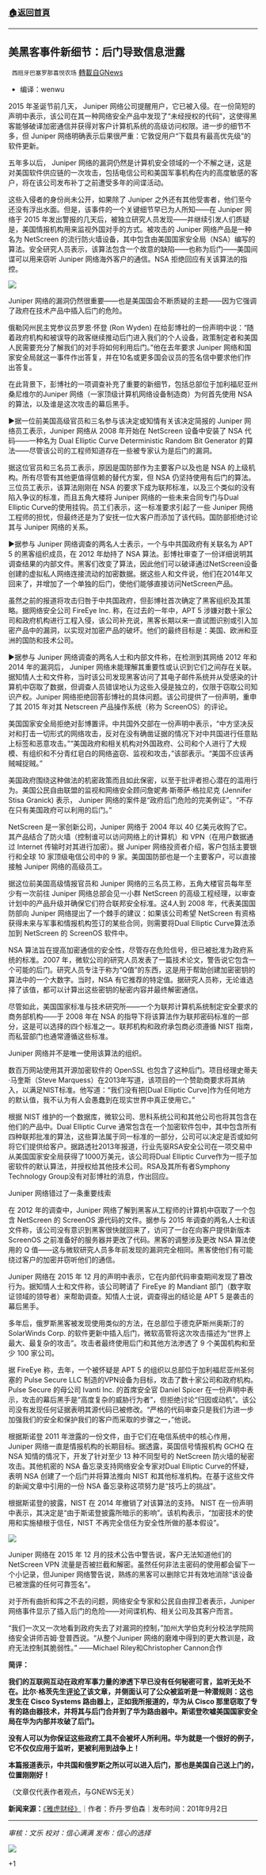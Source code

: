 ###  [:house:返回首頁](https://github.com/ourhimalayas/txt)
---


## 美黑客事件新细节：后门导致信息泄露
` 西班牙巴塞罗那喜悦农场` [轉載自GNews](https://gnews.org/zh-hans/1521638/)

- 编译：wenwu


2015 年圣诞节前几天， Juniper 网络公司提醒用户，它已被入侵。在一份简短的声明中表示，该公司在其一种网络安全产品中发现了“未经授权的代码”，这使得黑客能够破译加密通信并获得对客户计算机系统的高级访问权限。进一步的细节不多，但 Juniper 网络明确表示后果很严重：它敦促用户“下载具有最高优先级”的软件更新。

五年多以后， Juniper 网络的漏洞仍然是计算机安全领域的一个不解之谜，这是对美国软件供应链的一次攻击，包括电信公司和美国军事机构在内的高度敏感的客户，将在该公司发布补丁之前遭受多年的间谍活动。

这些入侵者的身份尚未公开，如果除了 Juniper 之外还有其他受害者，他们至今还没有浮出水面。但是，该事件的一个关键细节早已为人所知——在 Juniper 网络于 2015 年发出警报的几天后，被独立研究人员发现——并继续引发人们质疑是，美国情报机构用来监视外国对手的方式。被攻击的 Juniper 网络产品是一种名为 NetScreen 的流行防火墙设备，其中包含由美国国家安全局（NSA）编写的算法。安全研究人员表示，该算法包含一个故意的缺陷——也称为后门——美国间谍可以用来窃听 Juniper 网络海外客户的通信。NSA 拒绝回应有关该算法的指控。

![](https://assets.gnews.org/wp-content/uploads/2021/09/unknown-23.png)

Juniper 网络的漏洞仍然很重要——也是美国国会不断质疑的主题——因为它强调了政府在技术产品中插入后门的危险。

俄勒冈州民主党参议员罗恩·怀登 (Ron Wyden) 在给彭博社的一份声明中说：“随着政府机构和被误导的政客继续推动后门进入我们的个人设备，政策制定者和美国人民需要充分了解我们的对手将如何利用后门。”他在去年要求 Juniper 网络和国家安全局就这一事件作出答复，并在10名或更多国会议员的签名信中要求他们作出答复。

在此背景下，彭博社的一项调查补充了重要的新细节，包括总部位于加利福尼亚州桑尼维尔的Juniper 网络（一家顶级计算机网络设备制造商）为何首先使用 NSA 的算法，以及谁是这次攻击的幕后黑手。

►据一位前美国高级官员和三名参与该决定或知情有关该决定简报的 Juniper 网络员工表示，Juniper 网络从 2008 年开始在 NetScreen 设备中安装了 NSA 代码——一种名为 Dual Elliptic Curve Deterministic Random Bit Generator 的算法——尽管该公司的工程师知道存在一些被专家认为是后门的漏洞。

据这位官员和三名员工表示，原因是国防部作为主要客户以及也是 NSA 的上级机构。所有尽管有其他更值得信赖的替代方案，但 NSA 仍坚持使用有后门的算法。三位员工表示，该算法刚刚在 NSA 的要求下成为联邦标准，以及三个类似的没有陷入争议的标准，而且五角大楼将 Juniper 网络的一些未来合同专门与Dual Elliptic Curve的使用挂钩。员工们表示，这一标准要求引起了一些 Juniper 网络工程师的担忧，但最终还是为了安抚一位大客户而添加了该代码。国防部拒绝讨论其与 Juniper 网络的关系。

►据参与 Juniper 网络调查的两名人士表示，一个与中共国政府有关联名为 APT 5 的黑客组织成员，在 2012 年劫持了 NSA 算法。彭博社审查了一份详细说明其调查结果的内部文件。黑客们改变了算法，因此他们可以破译通过NetScreen设备创建的虚拟私人网络连接流动的加密数据。据这些人和文件说，他们在2014年又回来了，并增加了一个单独的后门，使他们能够直接访问NetScreen产品。

虽然之前的报道将攻击归咎于中共国政府，但彭博社首次确定了黑客组织及其策略。据网络安全公司 FireEye Inc. 称，在过去的一年中，APT 5 涉嫌对数十家公司和政府机构进行工程入侵，该公司补充说，黑客长期以来一直试图识别或引入加密产品中的漏洞，以实现对加密产品的破坏。他们的最终目标是：美国、欧洲和亚洲的国防和技术公司。

►据参与 Juniper 网络调查的两名人士和内部文件称，在检测到其网络 2012 年和 2014 年的漏洞后， Juniper 网络未能理解其重要性或认识到它们之间存在关联。据知情人士和文件称，当时该公司发现黑客访问了其电子邮件系统并从受感染的计算机中窃取了数据，但调查人员错误地认为这些入侵是独立的，仅限于窃取公司知识产权。Juniper 网络拒绝回答彭博社的具体问题。该公司提供了一份声明，重申了其 2015 年对其 Netscreen 产品操作系统（称为 ScreenOS）的评论。

美国国家安全局拒绝对彭博置评。中共国外交部在一份声明中表示，“中方坚决反对和打击一切形式的网络攻击，反对在没有确凿证据的情况下对中共国进行任意贴上标签和恶意攻击。”“美国政府和相关机构对外国政府、公司和个人进行了大规模、有组织和不分青红皂白的网络盗窃、监视和攻击，”该部表示。“美国不应该再贼喊捉贼。”

美国政府围绕这种做法的机密政策而且如此保密，以至于批评者担心潜在的滥用行为。美国公民自由联盟的监视和网络安全顾问詹妮弗·斯蒂萨·格拉尼克 (Jennifer Stisa Granick) 表示， Juniper 网络的案件是“政府后门危险的完美例证”。“不存在只有美国政府可以利用的后门。”

NetScreen 是一家创新公司，Juniper 网络于 2004 年以 40 亿美元收购了它。其产品结合了防火墙（控制谁可以访问网络上的计算机）和 VPN（在用户数据通过 Internet 传输时对其进行加密）。据 Juniper 网络投资者介绍，客户包括主要银行和全球 10 家顶级电信公司中的 9 家。美国国防部也是一个主要客户，可以直接接触 Juniper 网络的高级员工。

据这位前美国高级情报官员和 Juniper 网络的三名员工称，五角大楼官员每年至少有一次前往 Juniper 网络总部会见一小群 NetScreen 的高级工程经理，以审查计划中的产品升级并确保它们符合联邦安全标准。这4人到 2008 年，代表美国国防部向 Juniper 网络提出了一个棘手的建议：如果该公司希望 NetScreen 有资格获得未来与军事和情报机构签订的某些合同，则需要将Dual Elliptic Curve算法添加到 NetScreen 的 ScreenOS 软件中。

NSA 算法旨在提高加密通信的安全性，尽管存在危险信号，但已被批准为政府系统的标准。2007 年，微软公司的研究人员发表了一篇技术论文，警告说它包含一个可能的后门。研究人员专注于称为“Q值”的东西，这是用于帮助创建加密密钥的算法中的一个大数字。当时，NSA 有它推荐的特定值。据研究人员称，无论谁选择了该值，都可以计算出这些密钥的秘密内容并最终解密通信。

尽管如此，美国国家标准与技术研究所——一个为联邦计算机系统制定安全要求的商务部机构——于 2008 年在 NSA 的指导下将该算法作为联邦密码标准的一部分，这是可以选择的四个标准之一。联邦机构和政府承包商必须遵循 NIST 指南，而私营部门也通常遵循这些标准。

Juniper 网络并不是唯一使用该算法的组织。

数百万网站使用其开源加密软件的 OpenSSL 也包含了这种后门。项目经理史蒂夫·马奎斯（Steve Marquess）在2013年写道，该项目的一个赞助商要求将其纳入，以满足NIST标准。他写道：“我们没有把[Dual Elliptic Curve]作为任何地方的默认值，我不认为有人会愚蠢到在现实世界中真正使用它。”

根据 NIST 维护的一个数据库，微软公司、思科系统公司和其他公司也将其包含在他们的产品中。Dual Elliptic Curve 通常包含在一个加密软件包中，其中包含所有四种联邦批准的算法，这些算法属于同一标准的一部分，公司可以决定是否或如何将它们提供给客户。据路透社2013年报道，行业先驱RSA安全公司在一项交易中从美国国家安全局获得了1000万美元，该公司将Dual Elliptic Curve作为一揽子加密软件的默认算法，并授权给其他技术公司。RSA及其所有者Symphony Technology Group没有对彭博社的消息，作出回应。

Juniper 网络错过了一条重要线索

在 2012 年的调查中，Juniper 网络了解到黑客从工程师的计算机中窃取了一个包含 NetScreen 的 ScreenOS 源代码的文件。据参与 2015 年调查的两名人士和该文件称，该公司没有意识到黑客很快就回来了，访问了一台在向客户提供新版本 ScreenOS 之前准备好的服务器并更改了代码。黑客的调整涉及更改 NSA 算法使用的 Q 值——这与微软研究人员多年前发现的漏洞完全相同。黑客使他们有可能绕过客户的加密并窃听他们的通信。

Juniper 网络在 2015 年 12 月的声明中表示，它在内部代码审查期间发现了篡改行为。据知情人士和文件称，该公司聘请了 FireEye 的 Mandiant 部门（数字取证领域的领导者）来帮助调查。知情人士说，调查得出的结论是 APT 5 是袭击的幕后黑手。

多年后，俄罗斯黑客被发现使用类似的方法，在总部位于德克萨斯州奥斯汀的 SolarWinds Corp. 的软件更新中插入后门，微软高管将这次攻击描述为“世界上最大、最复杂的攻击”。攻击者最终使用后门和其他方法渗透了 9 个美国机构和至少 100 家公司。

据 FireEye 称，去年，一个被怀疑是 APT 5 的组织以总部位于加利福尼亚州圣何塞的 Pulse Secure LLC 制造的VPN设备为目标，攻击了数十家公司和政府机构。Pulse Secure 的母公司 Ivanti Inc. 的首席安全官 Daniel Spicer 在一份声明中表示，攻击的幕后黑手是“高度复杂的威胁行为者”，但拒绝讨论“归因或动机”。该公司没有发现任何证据表明其源代码已被修改。“严格的代码审查只是我们为进一步加强我们的安全和保护我们的客户而采取的步骤之一，”他说。

根据斯诺登 2011 年泄露的一份文件，由于它们在电信系统中的核心作用，Juniper 网络一直是情报机构的长期目标。据透露，英国信号情报机构 GCHQ 在 NSA 知情的情况下，开发了针对至少 13 种不同型号的 NetScreen 防火墙的秘密攻击。其他机密的 NSA 备忘录支持网络安全专家对Dual Elliptic Curve的怀疑，表明 NSA 创建了一个后门并将算法推向 NIST 和其他标准机构。在基于这些文件的新闻文章中引用的一份 NSA 备忘录称这项努力是“技巧上的挑战”。

根据斯诺登的披露，NIST 在 2014 年撤销了对该算法的支持。 NIST 在一份声明中表示，其决定是“由于斯诺登披露所暗示的影响”。该机构表示，“加密技术的使用和实施植根于信任，NIST 不再完全信任为安全性所做的基本假设”。

![](https://assets.gnews.org/wp-content/uploads/2021/09/unknown-1-7.png)

Juniper 网络在 2015 年 12 月的技术公告中警告说，客户无法知道他们的 NetScreen VPN 流量是否被拦截和解密。虽然任何非法主密码的使用都会留下一个小记录，但Juniper 网络警告说，熟练的黑客可以删除它并有效地消除“该设备已被泄露的任何可靠签名”。

对于所有曲折和挥之不去的问题，网络安全专家和公民自由捍卫者表示，Juniper 网络事件显示了插入后门的危险——对间谍机构、相关公司及其客户而言。

“我们一次又一次地看到政府失去了对漏洞的控制，”加州大学伯克利分校法学院网络安全讲师吉姆·登普西说。“从整个Juniper 网络的磨难中得到的更大教训是，政府无法控制其脆弱性。” ——Michael Riley和Christopher Cannon合作

**简评：**

**我们的互联网互动在政府军事力量的渗透下早已没有任何秘密可言，监听无处不在。比尔·格茨先生[评论了](https://twitter.com/BillGertz/status/1434939479970639878?s=20)该文章，并侧面认可了公众被监听是一种潜规则：这也发生在 Cisco Systems 路由器上，正如我所报道的，华为从 Cisco 那里窃取了专有的路由器技术，并将其与后门合并到了华为路由器中。斯诺登吹嘘美国国家安全局在华为内部并攻破了后门。**

**没有人可以为你保证这些政府工具不会被坏人所利用。华为就是一个很好的例子，它不仅仅应用于监听，更被利用到战争上！**

**本篇报道表示，中共国和俄罗斯之所以可以进入后门，那也是美国自己送上门的，位置刚刚好！**

（文章仅代表作者观点，与GNEWS无关）

**新闻来源：**[《雅虎财经》](https://finance.yahoo.com/news/juniper-breach-mystery-starts-clear-130016591.html)｜作者：乔丹·罗伯森｜发布时间：201年9月2日

* * *

*审核：文乐
校对：信心满满
发布：信心的选择*

![](https://assets.gnews.org/wp-content/uploads/2021/09/GNEWS_CH.-5-1536x1086-1.jpeg)

+1

